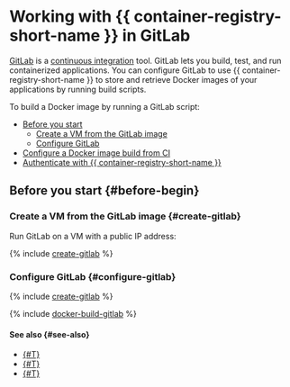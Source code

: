 # Working with {{ container-registry-short-name }} in GitLab

[GitLab](https://about.gitlab.com/) is a [continuous integration](https://en.wikipedia.org/wiki/Continuous_integration) tool. GitLab lets you build, test, and run containerized applications. You can configure GitLab to use {{ container-registry-short-name }} to store and retrieve Docker images of your applications by running build scripts.

To build a Docker image by running a GitLab script:

- [Before you start](#before-begin)
  - [Create a VM from the GitLab image](#create-gitlab)
  - [Configure GitLab](#configure-gitlab)
- [Configure a Docker image build from CI](#docker-build)
- [Authenticate with {{ container-registry-short-name }}](#auth)

## Before you start {#before-begin}

### Create a VM from the GitLab image {#create-gitlab}

Run GitLab on a VM with a public IP address:

{% include [create-gitlab](../../_includes/gitlab/create.md) %}

### Configure GitLab {#configure-gitlab}

{% include [create-gitlab](../../_includes/gitlab/initialize.md) %}

{% include [docker-build-gitlab](../../_includes/gitlab/docker-build.md) %}

#### See also {#see-also}

- [{#T}](../../managed-kubernetes/solutions/gitlab.md)
- [{#T}](../../solutions/testing/ci-for-snapshots.md)
- [{#T}](../../solutions/infrastructure-management/gitlab-containers.md)

